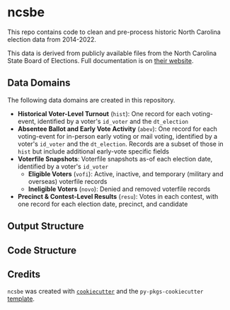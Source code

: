 # ncsbe

This repo contains code to clean and pre-process historic North Carolina election data from 2014-2022. 

This data is derived from publicly available files from the North Carolina State Board of Elections. Full documentation is on [their website](https://www.ncsbe.gov/results-data).

## Data Domains 

The following data domains are created in this repository.

- **Historical Voter-Level Turnout** (`hist`): One record for each voting-event, identified by a voter's `id_voter` and the `dt_election`
- **Absentee Ballot and Early Vote Activity** (`abev`): One record for each voting-event for in-person early voting or mail voting, identified by a voter's `id_voter` and the `dt_election`. Records are a subset of those in `hist` but include additional early-vote specific fields
- **Voterfile Snapshots**: Voterfile snapshots as-of each election date, identified by a voter's `id_voter`
  + **Eligible Voters** (`vofi`): Active, inactive, and temporary (military and overseas) voterfile records
  + **Ineligible Voters** (`novo`): Denied and removed voterfile records
- **Precinct & Contest-Level Results** (`resu`): Votes in each contest, with one record for each election date, precinct, and candidate

## Output Structure

## Code Structure



## Credits

`ncsbe` was created with [`cookiecutter`](https://cookiecutter.readthedocs.io/en/latest/) and the `py-pkgs-cookiecutter` [template](https://github.com/py-pkgs/py-pkgs-cookiecutter).
